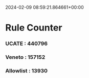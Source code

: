 2024-02-09 08:59:21.864661+00:00
# Rule Counter 
 ### UCATE : 440796

 ### Veneto : 157152

 ### Allowlist : 13930